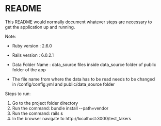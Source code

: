 # README

This README would normally document whatever steps are necessary to get the
application up and running.

Note:

* Ruby version : 2.6.0

* Rails version : 6.0.2.1

* Data Folder Name : data_source files inside data_source folder of public folder of the app

* The file name from where the data has to be read needs to be changed in /config/config.yml and public/data_source folder

Steps to run:
  1. Go to the project folder directory
  2. Run the command: bundle install --path=vendor
  3. Run the command: rails s
  4. In the browser navigate to http://localhost:3000/test_takers
